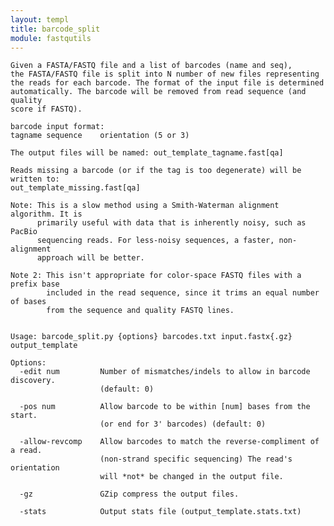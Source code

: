 ```yaml
---
layout: templ
title: barcode_split
module: fastqutils
---
```

    
    Given a FASTA/FASTQ file and a list of barcodes (name and seq),
    the FASTA/FASTQ file is split into N number of new files representing
    the reads for each barcode. The format of the input file is determined
    automatically. The barcode will be removed from read sequence (and quality
    score if FASTQ).
    
    barcode input format:
    tagname	sequence	orientation (5 or 3)
    
    The output files will be named: out_template_tagname.fast[qa]
    
    Reads missing a barcode (or if the tag is too degenerate) will be written to:
    out_template_missing.fast[qa]
    
    Note: This is a slow method using a Smith-Waterman alignment algorithm. It is
          primarily useful with data that is inherently noisy, such as PacBio
          sequencing reads. For less-noisy sequences, a faster, non-alignment
          approach will be better.
    
    Note 2: This isn't appropriate for color-space FASTQ files with a prefix base
            included in the read sequence, since it trims an equal number of bases
            from the sequence and quality FASTQ lines.
    
    
    Usage: barcode_split.py {options} barcodes.txt input.fastx{.gz} output_template
    
    Options:
      -edit num         Number of mismatches/indels to allow in barcode discovery.
                        (default: 0)
    
      -pos num          Allow barcode to be within [num] bases from the start.
                        (or end for 3' barcodes) (default: 0)
    
      -allow-revcomp    Allow barcodes to match the reverse-compliment of a read.
                        (non-strand specific sequencing) The read's orientation
                        will *not* be changed in the output file.
    
      -gz               GZip compress the output files.
    
      -stats            Output stats file (output_template.stats.txt)
    
